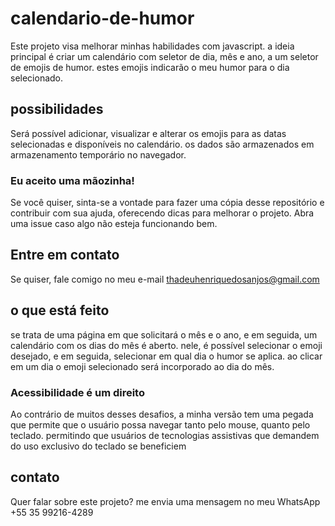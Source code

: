# calendario-de-humor
Este projeto visa melhorar minhas habilidades com javascript.
a ideia principal é criar um calendário com seletor de dia, mês e ano, a um seletor de emojis de humor.
estes emojis indicarão o meu humor para o dia selecionado.

## possibilidades
Será possível adicionar, visualizar e alterar os emojis para as datas selecionadas e disponíveis no calendário.
os dados são armazenados em armazenamento temporário no navegador.

### Eu aceito uma mãozinha!
Se você quiser, sinta-se a vontade para fazer uma cópia desse repositório e contribuir com sua ajuda, oferecendo dicas para melhorar o projeto.
Abra uma issue caso algo não esteja funcionando bem.

## Entre em contato
Se quiser, fale comigo no meu e-mail thadeuhenriquedosanjos@gmail.com

## o que está feito
se trata de uma página em que solicitará o mês e o ano, e em seguida, um calendário com os dias do mês é aberto.
nele, é possível selecionar o emoji desejado, e em seguida, selecionar em qual dia o humor se aplica.
ao clicar em um dia o emoji selecionado será incorporado ao dia do mês.

### Acessibilidade é um direito
Ao contrário de muitos desses desafios, a minha versão tem uma pegada que permite que o usuário possa navegar tanto pelo mouse, quanto pelo teclado. permitindo que usuários de tecnologias assistivas que demandem do uso exclusivo do teclado se beneficiem

## contato
Quer falar sobre este projeto? me envia uma mensagem no meu WhatsApp +55 35 99216-4289
